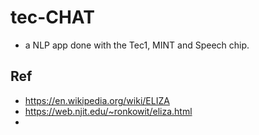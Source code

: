 # tec-CHAT

- a NLP app done with the Tec1, MINT and Speech chip.   


## Ref 
- https://en.wikipedia.org/wiki/ELIZA
- https://web.njit.edu/~ronkowit/eliza.html
- 
